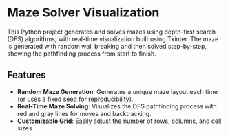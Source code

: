 # Maze Solver Visualization

This Python project generates and solves mazes using depth-first search (DFS) algorithms, with real-time visualization built using Tkinter. The maze is generated with random wall breaking and then solved step-by-step, showing the pathfinding process from start to finish.

## Features
- **Random Maze Generation**: Generates a unique maze layout each time (or uses a fixed seed for reproducibility).
- **Real-Time Maze Solving**: Visualizes the DFS pathfinding process with red and gray lines for moves and backtracking.
- **Customizable Grid**: Easily adjust the number of rows, columns, and cell sizes.
